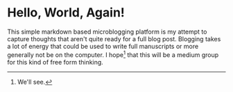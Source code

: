 # Hello, World, Again!

This simple markdown based microblogging platform is my attempt to capture thoughts that aren't quite ready for a full blog post.
Blogging takes a lot of energy that could be used to write full manuscripts or more generally not be on the computer.
I hope[^1] that this will be a medium group for this kind of free form thinking.

[^1]: We'll see.